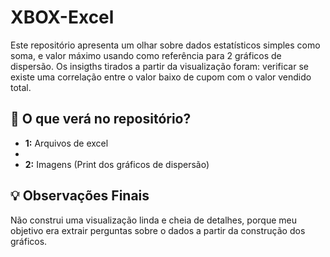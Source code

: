 # XBOX-Excel

Este repositório apresenta um olhar sobre dados estatísticos simples como soma, e valor máximo usando como referência para 2 gráficos de dispersão. Os insigths tirados a partir da visualização foram: verificar se existe uma correlação entre o valor baixo de cupom com o valor vendido total.



## 🧩 O que verá no repositório?


- **1:** Arquivos de excel 
- 
- **2:** Imagens (Print dos gráficos de dispersão)



## 💡 Observações Finais

Não construi uma visualização linda e cheia de detalhes, porque meu objetivo era extrair perguntas sobre o dados a partir da construção dos gráficos.


